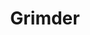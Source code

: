 ---
title: Grimder
layout: projectpage
group: gamedev

urlsafetitle: grimder
image: images/grimder-logo.png
alttext: Grimder header
description: Grimder was a Ludum Dare game made in 72 hours with myself as the programmer and 3 artists. The theme for LD42 was Running Out of Space and our team came up with the idea of Death managing queues to Heaven and Hell by swiping left and right (A play on Tinder). This project was done using Unity and C#. 
source:
exe: https://craigduthie.itch.io/grimder

datemade: 2018
platform: PC
engine: Unity
teamsize: 5
duration: 3 days
---